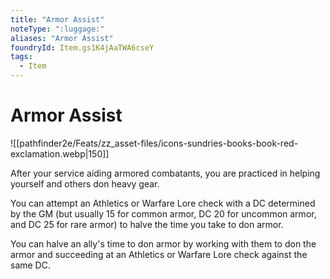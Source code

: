 ```yaml
---
title: "Armor Assist"
noteType: ":luggage:"
aliases: "Armor Assist"
foundryId: Item.gs1K4jAaTWA6cseY
tags:
  - Item
---
```


# Armor Assist
![[pathfinder2e/Feats/zz_asset-files/icons-sundries-books-book-red-exclamation.webp|150]]

After your service aiding armored combatants, you are practiced in helping yourself and others don heavy gear.

You can attempt an Athletics or Warfare Lore check with a DC determined by the GM (but usually 15 for common armor, DC 20 for uncommon armor, and DC 25 for rare armor) to halve the time you take to don armor.

You can halve an ally's time to don armor by working with them to don the armor and succeeding at an Athletics or Warfare Lore check against the same DC.
